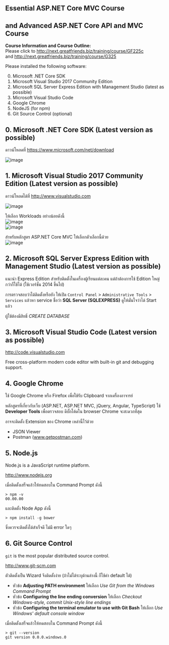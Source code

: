 ## Essential ASP.NET Core MVC Course 
## and Advanced ASP.NET Core API and MVC Course

**Course Information and Course Outline:**  
Please click to http://next.greatfriends.biz/training/course/GF225c  
and http://next.greatfriends.biz/training/course/G325  

Please installed the following software:

0. Microsoft .NET Core SDK
1. Microsoft Visual Studio 2017 Community Edition
2.  Microsoft SQL Server Express Edition with Management Studio (latest as possible)
3.  Microsoft Visual Studio Code  
4.  Google Chrome
5.  NodeJS (for npm)
6.  Git Source Control (optional)

## 0. Microsoft .NET Core SDK (**Latest version as possible**)
ดาวน์โหลดที่ https://www.microsoft.com/net/download

![image](https://user-images.githubusercontent.com/344784/48762012-a8938300-ecdc-11e8-950e-7b56d6a9087b.png)


## 1. Microsoft Visual Studio 2017 Community Edition (**Latest version as possible**)
ดาวน์โหลดได้ที่ http://www.visualstudio.com

![image](https://cloud.githubusercontent.com/assets/344784/26436012/72363c90-413d-11e7-8894-bd5bea9724cc.png)


ให้เลือก Workloads อย่างน้อยดังนี้  
![image](https://cloud.githubusercontent.com/assets/344784/26435915/eff35bfa-413c-11e7-85e9-b52cbda474ed.png)  
![image](https://cloud.githubusercontent.com/assets/344784/26435940/0e7090ac-413d-11e7-9b3d-23f5325e81fe.png)  

สำหรับหลักสูตร ASP.NET Core MVC ให้เลือกตัวเลือกนี้ด้วย  
![image](https://cloud.githubusercontent.com/assets/344784/26435975/384ba826-413d-11e7-9bf9-e50105ef598f.png)  


## 2. Microsoft SQL Server Express Edition with Management Studio (**Latest version as possible**)

แนะนำ Express Edition สำหรับติดตั้งในเครื่องผู้เรียนแต่ละคน
แต่ถ้าต้องการใช้ Edition ใหญ่กว่าก็ใช้ได้ (ใช้เวอร์ชั่น 2014 ขึ้นไป)

การตรวจสอบว่าได้ติดตั้งหรือยัง 
ให้เปิด `Control Panel` > `Administrative Tools` > `Services`
แล้วหา service ชื่อว่า **SQL Server (SQLEXPRESS)** ดูให้มั่นใจว่าได้ Start แล้ว

ผู้ใช้ต้องมีสิทธิ์ *CREATE DATABASE*

## 3. Microsoft Visual Studio Code (**Latest version as possible**)
http://code.visualstudio.com

Free cross-platform modern code editor 
with built-in git and debugging support. 


## 4. Google Chrome

ใช้ Google Chrome หรือ Firefox เพื่อใช้รับ Clipboard จากเครื่องอาจารย์

หลักสูตรที่เกี่ยวกับเว็บ (ASP.NET, ASP.NET MVC, jQuery, Angular, TypeScript) 
ใช้ **Developer Tools** เพื่อตรวจสอบ ดีบั๊กโค้ดใน browser Chrome จะสะดวกที่สุด

อาจจะติดตั้ง Extension ของ Chrome เหล่านี้ไว้ด้วย
- JSON Viewer
- Postman (www.getpostman.com)

## 5. Node.js  

Node.js is a JavaScript runtime platform.

http://www.nodejs.org

เมื่อติดตั้งเสร็จแล้วให้ทดสอบใน Command Prompt ดังนี้

```
> npm -v  
00.00.00
```

และติดตั้ง Node App ดังนี้

```
> npm install -g bower
```

ซึ่งควรจะติดตั้งได้สำเร็จดี ไม่มี error ใดๆ


## 6. Git Source Control

`git` is the most popular distributed source control.

http://www.git-scm.com

ตัวติดตั้งเป็น Wizard จึงติดตั้งง่าย (ถ้าไม่ได้ระบุด้านล่างนี้ ก็ใช้ค่า default ได้) 
- หัวข้อ **Adjusting PATH environment**
ให้เลือก *Use Git from the Windows Command Prompt*
- หัวข้อ **Configuring the line ending conversion** ให้เลือก
*Checkout Windows-style, commit Unix-style line endings*
- หัวข้อ **Configuring the terminal emulator to use with Git Bash** ให้เลือก 
*Use Windows' default console window*
 
เมื่อติดตั้งเสร็จแล้วให้ทดสอบใน Command Prompt ดังนี้

  ```
  > git --version  
  git version 0.0.0.windows.0
  ``` 
